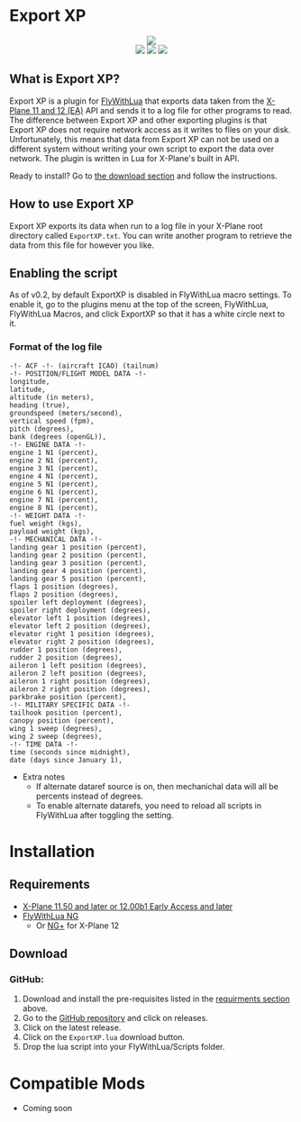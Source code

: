 # Export XP
<p align="center"> 
    <img src="https://img.shields.io/badge/ExportXP-beta-yellow"/>
    <br>
    <img src="https://img.shields.io/badge/X--Plane-11.50%2B-blue"/> <img src="https://img.shields.io/badge/X--Plane-12_EA%2B-blue"/> <img src="https://img.shields.io/badge/FlyWithLUA-2.7%2B-blue" /> <br>
</p>

## What is Export XP?

Export XP is a plugin for [FlyWithLua](https://github.com/X-Friese/FlyWithLua) that exports data taken from the [X-Plane 11 and 12 (EA)](https://x-plane.com/) API and sends it to a log file for other programs to read. The difference between Export XP and other exporting plugins is that Export XP does not require network access as it writes to files on your disk. Unfortunately, this means that data from Export XP can not be used on a different system without writing your own script to export the data over network. The plugin is written in Lua for X-Plane's built in API. 


Ready to install? Go to [the download section](#installation) and follow the instructions.

## How to use Export XP

Export XP exports its data when run to a log file in your X-Plane root directory called `ExportXP.txt`. You can write another program to retrieve the data from this file for however you like.

## Enabling the script

As of v0.2, by default ExportXP is disabled in FlyWithLua macro settings. To enable it, go to the plugins menu at the top of the screen, FlyWithLua, FlyWithLua Macros, and click ExportXP so that it has a white circle next to it.

### Format of the log file

```
-!- ACF -!- (aircraft ICAO) (tailnum)
-!- POSITION/FLIGHT MODEL DATA -!-
longitude,
latitude,
altitude (in meters),
heading (true),
groundspeed (meters/second),
vertical speed (fpm),
pitch (degrees),
bank (degrees (openGL)),
-!- ENGINE DATA -!-
engine 1 N1 (percent),
engine 2 N1 (percent),
engine 3 N1 (percent),
engine 4 N1 (percent),
engine 5 N1 (percent),
engine 6 N1 (percent),
engine 7 N1 (percent),
engine 8 N1 (percent),
-!- WEIGHT DATA -!-
fuel weight (kgs),
payload weight (kgs),
-!- MECHANICAL DATA -!-
landing gear 1 position (percent),
landing gear 2 position (percent),
landing gear 3 position (percent),
landing gear 4 position (percent),
landing gear 5 position (percent),
flaps 1 position (degrees),
flaps 2 position (degrees),
spoiler left deployment (degrees),
spoiler right deployment (degrees),
elevator left 1 position (degrees),
elevator left 2 position (degrees),
elevator right 1 position (degrees),
elevator right 2 position (degrees),
rudder 1 position (degrees),
rudder 2 position (degrees),
aileron 1 left position (degrees),
aileron 2 left position (degrees),
aileron 1 right position (degrees),
aileron 2 right position (degrees),
parkbrake position (percent),
-!- MILITARY SPECIFIC DATA -!-
tailhook position (percent),
canopy position (percent),
wing 1 sweep (degrees),
wing 2 sweep (degrees),
-!- TIME DATA -!-
time (seconds since midnight),
date (days since January 1),
```
* Extra notes
  * If alternate dataref source is on, then mechanichal data will all be percents instead of degrees.
  * To enable alternate datarefs, you need to reload all scripts in FlyWithLua after toggling the setting.



# Installation

## Requirements

- [X-Plane 11.50 and later or 12.00b1 Early Access and later](https://x-plane.com)
- [FlyWithLua NG](https://github.com/X-Friese/FlyWithLua)
  - Or [NG+](https://forums.x-plane.org/index.php?/files/file/82888-flywithlua-ng-next-generation-plus-edition-for-x-plane-12-win-lin-mac/) for X-Plane 12

## Download

### GitHub:

1. Download and install the pre-requisites listed in the [requirments section](#requirements) above.
2. Go to the [GitHub repository](https://github.com/AviationSFO/ExportXP) and click on releases.
3. Click on the latest release.
4. Click on the `ExportXP.lua` download button.
5. Drop the lua script into your FlyWithLua/Scripts folder.


# Compatible Mods
* Coming soon

